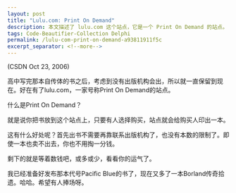 ```yaml
---
layout: post
title: "Lulu.com: Print On Demand"
description: 本文描述了 lulu.com 这个站点，它是一个 Print On Demand 的站点。
tags: Code-Beautifier-Collection Delphi
permalink: /lulu-com-print-on-demand-a93811911f5c
excerpt_separator: <!--more-->
---
```

(CSDN Oct 23, 2006)

高中写完那本自传体的书之后，考虑到没有出版机构会出，所以就一直保留到现在。好在有了lulu.com，一家号称Print On Demand的站点。

什么是Print On Demand？
<!--more-->

就是说你把书放到这个站点上，只要有人选择购买，站点就会给购买人印出一本。

这有什么好处呢？首先出书不需要再靠联系出版机构了，也没有本数的限制了。即使一本也卖不出去，你也不用掏一分钱。

剩下的就是等着数钱吧，或多或少，看看你的运气了。

我已经准备好发布那本代号Pacific Blue的书了，现在又多了一本Borland传奇拾遗。哈哈。希望有人捧场呀。
